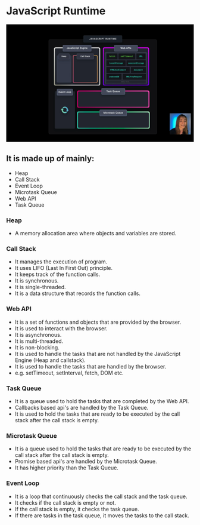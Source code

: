 # JavaScript Runtime
![alt text](image.png)

## It is made up of mainly:
- Heap
- Call Stack
- Event Loop
- Microtask Queue
- Web API
- Task Queue

### Heap
- A memory allocation area where objects and variables are stored.

### Call Stack
- It manages the execution of program.
- It uses LIFO (Last In First Out) principle.
- It keeps track of the function calls.
- It is synchronous.
- It is single-threaded.
- It is a data structure that records the function calls.

### Web API
- It is a set of functions and objects that are provided by the browser.
- It is used to interact with the browser.
- It is asynchronous.
- It is multi-threaded.
- It is non-blocking.
- It is used to handle the tasks that are not handled by the JavaScript Engine (Heap and callstack).
- It is used to handle the tasks that are handled by the browser.
- e.g. setTimeout, setInterval, fetch, DOM etc.

### Task Queue
- It is a queue used to hold the tasks that are completed by the Web API.
- Callbacks based api's are handled by the Task Queue.
- It is used to hold the tasks that are ready to be executed by the call stack after the call stack is empty.

### Microtask Queue
- It is a queue used to hold the tasks that are ready to be executed by the call stack after the call stack is empty.
- Promise based api's are handled by the Microtask Queue.
- It has higher priority than the Task Queue.

### Event Loop
- It is a loop that continuously checks the call stack and the task queue.
- It checks if the call stack is empty or not.
- If the call stack is empty, it checks the task queue.
- If there are tasks in the task queue, it moves the tasks to the call stack.

